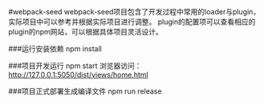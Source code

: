 #webpack-seed
	webpack-seed项目包含了开发过程中常用的loader与plugin，实际项目中可以参考并根据实际项目进行调整。
	plugin的配置项可以查看相应的plugin的npm网站，可以根据具体项目灵活设计。

###运行安装依赖
	npm install

###项目开发运行
	npm start
	浏览器访问： http://127.0.0.1:5050/dist/views/home.html

###项目正式部署生成编译文件
	npm run release
